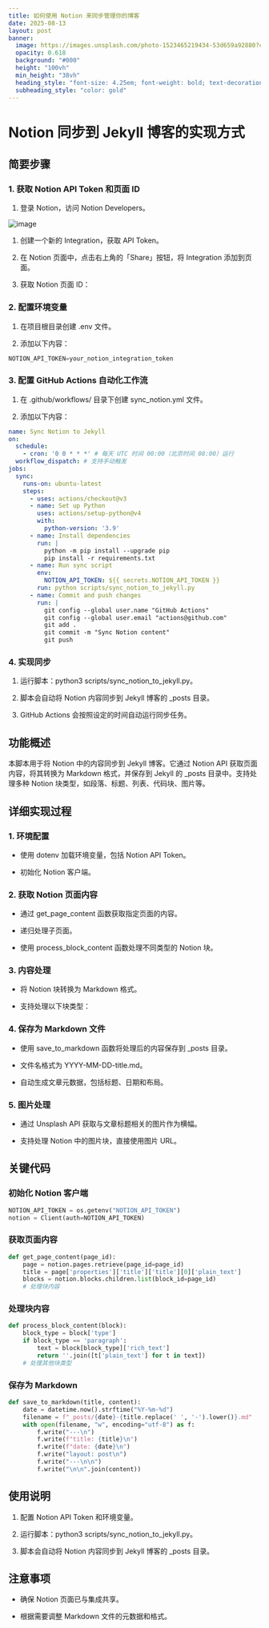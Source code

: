 ```yaml
---
title: 如何使用 Notion 来同步管理你的博客
date: 2025-08-13
layout: post
banner:
  image: https://images.unsplash.com/photo-1523465219434-53d659a92880?crop=entropy&cs=tinysrgb&fit=max&fm=jpg&ixid=M3w2OTIwMzJ8MHwxfHJhbmRvbXx8fHx8fHx8fDE3NTUwNTUyODd8&ixlib=rb-4.1.0&q=80&w=1080
  opacity: 0.618
  background: "#000"
  height: "100vh"
  min_height: "38vh"
  heading_style: "font-size: 4.25em; font-weight: bold; text-decoration: underline"
  subheading_style: "color: gold"
---
```


# Notion 同步到 Jekyll 博客的实现方式

## 简要步骤

### 1. 获取 Notion API Token 和页面 ID

1. 登录 Notion，访问 Notion Developers。

![image](https://prod-files-secure.s3.us-west-2.amazonaws.com/a7a0cc5a-89b9-4cda-8686-1fba0ca52f40/d19c1afe-dea5-4312-9333-786b0ba83054/image.png?X-Amz-Algorithm=AWS4-HMAC-SHA256&X-Amz-Content-Sha256=UNSIGNED-PAYLOAD&X-Amz-Credential=ASIAZI2LB4664XPNJ6JA%2F20250813%2Fus-west-2%2Fs3%2Faws4_request&X-Amz-Date=20250813T032126Z&X-Amz-Expires=3600&X-Amz-Security-Token=IQoJb3JpZ2luX2VjENv%2F%2F%2F%2F%2F%2F%2F%2F%2F%2FwEaCXVzLXdlc3QtMiJGMEQCIDxw0w41xRk2Lh3MhgvMGtGALfLK6PuRE6ovUHtSh31lAiBr0rDKjp%2BxbGlojI1fuf69vodL9aj2COSrhbsjRH%2FWwCr%2FAwgkEAAaDDYzNzQyMzE4MzgwNSIMWg3K3DkFxglFzYp0KtwDAPZyg00iYB7akK8H28lDud3qYjAvO7c%2FKSHij0BwCp%2FiXxyl%2FdYDtGGxrcf4ew3T8PHMscyLozZdrwGHlLuge3ujrMksgyMQ%2BM9%2BBUNWOsjFcC5dR598vhmUA6UoyWfuKSPGGAHVxD4RhbyhFpLJaNRJLGy4HqnDSw6ykEjJx9HYnvyzG3H9fVRFXzTKkGdFPb%2FFMaGFvzkOWTZ8nJxk4o8ZwykwxEtLDqE50mEwcMh%2BA5oM0kyaOVlf6TFZA7q%2FMpC18K6dM2I%2BCFRhEi0i0B1yxy6L%2Fy6YHsFYQK7H3El4U2uyAHaP4ODrwpLea1shY6rdL0jR9bT3SYgrOzsPQc3lpDeXbXSenUSVtq%2BcdeyTkhGdMawclq8Lkia3pSSkuSIBc%2BtYMsYtlbpDJZxI439Bl5IqlcYIpMTDYGRy8G%2Bt3zeptee9lErap%2BDym9jqwzzfEMYyCObzz5oqTfqlJwiidy7cdNH%2FUKUmNWszIOnz83pHDpVYmF%2BA7hOgP9NMLT1r9IJu1DqIg7yriNwQmHTBrtO3ZK5igRYmNQs2RssEoEV8jd2MDVkJWOkHc%2Ft1iy5aZI3X4DHCclHRkC9spSmB8%2FHpyNFSBrJc3cd0eMXlnyxZTgs4DUGd0EQwmYfwxAY6pgEHrfi%2Buj2yJUy3WREv9BnKHpsUXRPk3uCTFKUwucejUrYQ3T8PO3sENhdTPBS0HaWkeOA%2F1tNH017m5D5YrMJSV61KANPq1FRLzxPFPbXC3kq8JAvO7uxP8wSEOPaqaRdCDa7nQo18YhI5%2BMO1zyJEgIIAE0R7vb3ruEYa386yfLSCMew26IqN75zTQGlicvSJFFeWSEol7Q9F0OM%2BCBJpTPwLZ%2BQ%2F&X-Amz-Signature=9a9415c62cbb0360b7a2edaaca8099cf0013ecd540044183f0f33db9c37f24f0&X-Amz-SignedHeaders=host&x-amz-checksum-mode=ENABLED&x-id=GetObject)

1. 创建一个新的 Integration，获取 API Token。

1. 在 Notion 页面中，点击右上角的「Share」按钮，将 Integration 添加到页面。

1. 获取 Notion 页面 ID：


### 2. 配置环境变量

1. 在项目根目录创建 .env 文件。

1. 添加以下内容：

```javascript
NOTION_API_TOKEN=your_notion_integration_token
```

### 3. 配置 GitHub Actions 自动化工作流

1. 在 .github/workflows/ 目录下创建 sync_notion.yml 文件。

1. 添加以下内容：

```yaml
name: Sync Notion to Jekyll
on:
  schedule:
    - cron: '0 0 * * *' # 每天 UTC 时间 00:00（北京时间 08:00）运行
  workflow_dispatch: # 支持手动触发
jobs:
  sync:
    runs-on: ubuntu-latest
    steps:
      - uses: actions/checkout@v3
      - name: Set up Python
        uses: actions/setup-python@v4
        with:
          python-version: '3.9'
      - name: Install dependencies
        run: |
          python -m pip install --upgrade pip
          pip install -r requirements.txt
      - name: Run sync script
        env:
          NOTION_API_TOKEN: ${{ secrets.NOTION_API_TOKEN }}
        run: python scripts/sync_notion_to_jekyll.py
      - name: Commit and push changes
        run: |
          git config --global user.name "GitHub Actions"
          git config --global user.email "actions@github.com"
          git add .
          git commit -m "Sync Notion content"
          git push
```

### 4. 实现同步

1. 运行脚本：python3 scripts/sync_notion_to_jekyll.py。

1. 脚本会自动将 Notion 内容同步到 Jekyll 博客的 _posts 目录。

1. GitHub Actions 会按照设定的时间自动运行同步任务。

## 功能概述

本脚本用于将 Notion 中的内容同步到 Jekyll 博客。它通过 Notion API 获取页面内容，将其转换为 Markdown 格式，并保存到 Jekyll 的 _posts 目录中。支持处理多种 Notion 块类型，如段落、标题、列表、代码块、图片等。

## 详细实现过程

### 1. 环境配置

- 使用 dotenv 加载环境变量，包括 Notion API Token。

- 初始化 Notion 客户端。

### 2. 获取 Notion 页面内容

- 通过 get_page_content 函数获取指定页面的内容。

- 递归处理子页面。

- 使用 process_block_content 函数处理不同类型的 Notion 块。

### 3. 内容处理

- 将 Notion 块转换为 Markdown 格式。

- 支持处理以下块类型：


### 4. 保存为 Markdown 文件

- 使用 save_to_markdown 函数将处理后的内容保存到 _posts 目录。

- 文件名格式为 YYYY-MM-DD-title.md。

- 自动生成文章元数据，包括标题、日期和布局。

### 5. 图片处理

- 通过 Unsplash API 获取与文章标题相关的图片作为横幅。

- 支持处理 Notion 中的图片块，直接使用图片 URL。

## 关键代码

### 初始化 Notion 客户端

```python
NOTION_API_TOKEN = os.getenv("NOTION_API_TOKEN")
notion = Client(auth=NOTION_API_TOKEN)
```

### 获取页面内容

```python
def get_page_content(page_id):
    page = notion.pages.retrieve(page_id=page_id)
    title = page['properties']['title']['title'][0]['plain_text']
    blocks = notion.blocks.children.list(block_id=page_id)
    # 处理块内容
```

### 处理块内容

```python
def process_block_content(block):
    block_type = block['type']
    if block_type == 'paragraph':
        text = block[block_type]['rich_text']
        return ''.join([t['plain_text'] for t in text])
    # 处理其他块类型
```

### 保存为 Markdown

```python
def save_to_markdown(title, content):
    date = datetime.now().strftime("%Y-%m-%d")
    filename = f"_posts/{date}-{title.replace(' ', '-').lower()}.md"
    with open(filename, "w", encoding="utf-8") as f:
        f.write("---\n")
        f.write(f"title: {title}\n")
        f.write(f"date: {date}\n")
        f.write("layout: post\n")
        f.write("---\n\n")
        f.write("\n\n".join(content))
```

## 使用说明

1. 配置 Notion API Token 和环境变量。

1. 运行脚本：python3 scripts/sync_notion_to_jekyll.py。

1. 脚本会自动将 Notion 内容同步到 Jekyll 博客的 _posts 目录。

## 注意事项

- 确保 Notion 页面已与集成共享。

- 根据需要调整 Markdown 文件的元数据和格式。